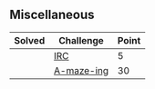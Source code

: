 ## Miscellaneous

| Solved | Challenge | Point |
| ------ | --------- | ----- |
| | [IRC](./IRC) | 5 |
| | [A-maze-ing](./A-maze-ing) | 30 |
